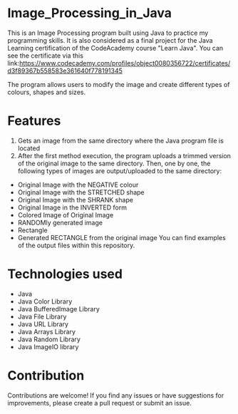 # Image_Processing_in_Java

This is an Image Processing program built using Java to practice my programming skills. It is also considered as a final project for the Java Learning certification of the CodeAcademy course "Learn Java". You can see the certificate via this link:https://www.codecademy.com/profiles/object0080356722/certificates/d3f89367b558583e361640f778191345

The program allows users to modify the image and create different types of colours, shapes and sizes. 

# Features
1. Gets an image from the same directory where the Java program file is located
2. After the first method execution, the program uploads a trimmed version of the original image to the same directory. Then, one by one, the following types of images are output/uploaded to the same directory:
  - Original Image with the NEGATIVE colour
  - Original Image with the STRETCHED shape
  - Original Image with the SHRANK shape
  - Original Image in the INVERTED form 
  - Colored Image of Original Image
  - RANDOMly generated image
  - Rectangle
  - Generated RECTANGLE from the original image
You can find examples of the output files within this repository.

# Technologies used
 - Java
 - Java Color Library
 - Java BufferedImage Library
 - Java File Library
 - Java URL Library
 - Java Arrays Library
 - Java Random Library
 - Java ImageIO library

# Contribution
Contributions are welcome! If you find any issues or have suggestions for improvements, please create a pull request or submit an issue.
  




